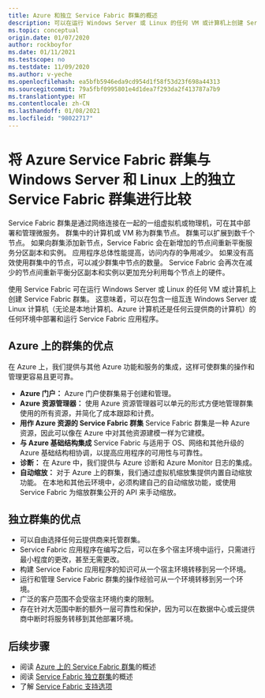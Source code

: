 ```yaml
---
title: Azure 和独立 Service Fabric 群集的概述
description: 可以在运行 Windows Server 或 Linux 的任何 VM 或计算机上创建 Service Fabric 群集。 这意味着，可以在包含一组互连 Windows Server 或 Linux 计算机（本地计算机、Azure 计算机或任何云提供商的计算机）的任何环境中部署和运行 Service Fabric 应用程序。
ms.topic: conceptual
origin.date: 01/07/2020
author: rockboyfor
ms.date: 01/11/2021
ms.testscope: no
ms.testdate: 11/09/2020
ms.author: v-yeche
ms.openlocfilehash: ea5bfb5946eda9cd954d1f58f53d23f698a44313
ms.sourcegitcommit: 79a5fbf0995801e4d1dea7f293da2f413787a7b9
ms.translationtype: HT
ms.contentlocale: zh-CN
ms.lasthandoff: 01/08/2021
ms.locfileid: "98022717"
---
```

# <a name="comparing-azure-and-standalone-service-fabric-clusters-on-windows-server-and-linux"></a>将 Azure Service Fabric 群集与 Windows Server 和 Linux 上的独立 Service Fabric 群集进行比较

Service Fabric 群集是通过网络连接在一起的一组虚拟机或物理机，可在其中部署和管理微服务。 群集中的计算机或 VM 称为群集节点。 群集可以扩展到数千个节点。 如果向群集添加新节点，Service Fabric 会在新增加的节点间重新平衡服务分区副本和实例。 应用程序总体性能提高，访问内存的争用减少。 如果没有高效使用群集中的节点，可以减少群集中节点的数量。 Service Fabric 会再次在减少的节点间重新平衡分区副本和实例以更加充分利用每个节点上的硬件。

使用 Service Fabric 可在运行 Windows Server 或 Linux 的任何 VM 或计算机上创建 Service Fabric 群集。 这意味着，可以在包含一组互连 Windows Server 或 Linux 计算机（无论是本地计算机、Azure 计算机还是任何云提供商的计算机）的任何环境中部署和运行 Service Fabric 应用程序。

## <a name="benefits-of-clusters-on-azure"></a>Azure 上的群集的优点

在 Azure 上，我们提供与其他 Azure 功能和服务的集成，这样可使群集的操作和管理更容易且更可靠。

* **Azure 门户：** Azure 门户使群集易于创建和管理。
* **Azure 资源管理器：** 使用 Azure 资源管理器可以单元的形式方便地管理群集使用的所有资源，并简化了成本跟踪和计费。
* **用作 Azure 资源的 Service Fabric 群集** Service Fabric 群集是一种 Azure 资源，因此可以像在 Azure 中对其他资源建模一样为它建模。
* **与 Azure 基础结构集成** Service Fabric 与适用于 OS、网络和其他升级的 Azure 基础结构相协调，以提高应用程序的可用性与可靠性。  
* **诊断：** 在 Azure 中，我们提供与 Azure 诊断和 Azure Monitor 日志的集成。
* **自动缩放：** 对于 Azure 上的群集，我们通过虚拟机缩放集提供内置自动缩放功能。 在本地和其他云环境中，必须构建自己的自动缩放功能，或使用 Service Fabric 为缩放群集公开的 API 来手动缩放。

## <a name="benefits-of-standalone-clusters"></a>独立群集的优点

* 可以自由选择任何云提供商来托管群集。
* Service Fabric 应用程序在编写之后，可以在多个宿主环境中运行，只需进行最小程度的更改，甚至无需更改。
* 构建 Service Fabric 应用程序的知识可从一个宿主环境转移到另一个环境。
* 运行和管理 Service Fabric 群集的操作经验可从一个环境转移到另一个环境。
* 广泛的客户范围不会受宿主环境约束的限制。
* 存在针对大范围中断的额外一层可靠性和保护，因为可以在数据中心或云提供商中断时将服务转移到其他部署环境。

## <a name="next-steps"></a>后续步骤

* 阅读 [Azure 上的 Service Fabric 群集](service-fabric-azure-clusters-overview.md)的概述
* 阅读 [Service Fabric 独立群集](service-fabric-standalone-clusters-overview.md)的概述
* 了解 [Service Fabric 支持选项](service-fabric-support.md)

<!--Update_Description: update meta properties -->